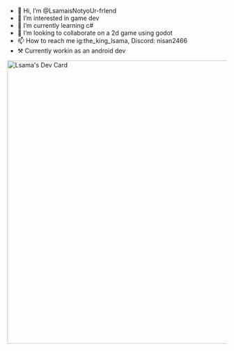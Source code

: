 - 👋 Hi, I’m @LsamaisNotyoUr-frIend
- 👀 I’m interested in game dev
- 🌱 I’m currently learning c#
- 💞️ I’m looking to collaborate on a 2d game using godot
- 📫 How to reach me ig:the_king_lsama, Discord: nisan2466
- ⚒️ Currently workin as an android dev

<a href="https://app.daily.dev/lsama"><img src="https://api.daily.dev/devcards/v2/ALhZxU29Ge5LhATDooMWx.png?type=wide&r=2cg" width="652" alt="Lsama's Dev Card"/></a>

<!---
LsamaisNotyoUr-frIend/LsamaisNotyoUr-frIend is a ✨ special ✨ repository because its `README.md` (this file) appears on your GitHub profile.
You can click the Preview link to take a look at your changes.
--->
